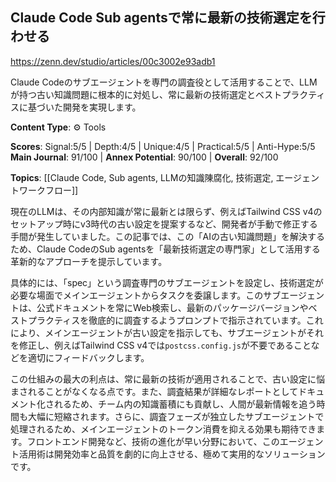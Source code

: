 ## Claude Code Sub agentsで常に最新の技術選定を行わせる

https://zenn.dev/studio/articles/00c3002e93adb1

Claude Codeのサブエージェントを専門の調査役として活用することで、LLMが持つ古い知識問題に根本的に対処し、常に最新の技術選定とベストプラクティスに基づいた開発を実現します。

**Content Type**: ⚙️ Tools

**Scores**: Signal:5/5 | Depth:4/5 | Unique:4/5 | Practical:5/5 | Anti-Hype:5/5
**Main Journal**: 91/100 | **Annex Potential**: 90/100 | **Overall**: 92/100

**Topics**: [[Claude Code, Sub agents, LLMの知識陳腐化, 技術選定, エージェントワークフロー]]

現在のLLMは、その内部知識が常に最新とは限らず、例えばTailwind CSS v4のセットアップ時にv3時代の古い設定を提案するなど、開発者が手動で修正する手間が発生していました。この記事では、この「AIの古い知識問題」を解決するため、Claude CodeのSub agentsを「最新技術選定の専門家」として活用する革新的なアプローチを提示しています。

具体的には、「spec」という調査専門のサブエージェントを設定し、技術選定が必要な場面でメインエージェントからタスクを委譲します。このサブエージェントは、公式ドキュメントを常にWeb検索し、最新のパッケージバージョンやベストプラクティスを徹底的に調査するようプロンプトで指示されています。これにより、メインエージェントが古い設定を指示しても、サブエージェントがそれを修正し、例えばTailwind CSS v4では`postcss.config.js`が不要であることなどを適切にフィードバックします。

この仕組みの最大の利点は、常に最新の技術が適用されることで、古い設定に悩まされることがなくなる点です。また、調査結果が詳細なレポートとしてドキュメント化されるため、チーム内の知識蓄積にも貢献し、人間が最新情報を追う時間も大幅に短縮されます。さらに、調査フェーズが独立したサブエージェントで処理されるため、メインエージェントのトークン消費を抑える効果も期待できます。フロントエンド開発など、技術の進化が早い分野において、このエージェント活用術は開発効率と品質を劇的に向上させる、極めて実用的なソリューションです。